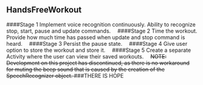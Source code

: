 HandsFreeWorkout
----------------
####Stage 1
Implement voice recognition continuously.  Ability to recognize stop, start, pause and update commands. <img src="http://www.wiredsystems.com/blog/wp-content/uploads/2012/05/checkmark.jpg" width = "10" height = "10"/>
####Stage 2
Time the workout.  Provide how much time has passed when update and stop command is heard. <img src="http://www.wiredsystems.com/blog/wp-content/uploads/2012/05/checkmark.jpg" width = "10" height = "10"/>
####Stage 3
Persist the pause state. <img src="http://www.wiredsystems.com/blog/wp-content/uploads/2012/05/checkmark.jpg" width = "10" height = "10"/>
####Stage 4
Give user option to store the workout and store it. <img src="http://www.clker.com/cliparts/7/d/b/0/11954453151817762013molumen_red_square_error_warning_icon.svg.med.png" width = "10" height = "10"/>
####Stage 5
Create a separate Activity where the user can view their saved workouts. <img src="http://www.clker.com/cliparts/7/d/b/0/11954453151817762013molumen_red_square_error_warning_icon.svg.med.png" width = "10" height = "10"/>
<del>NOTE:  Development on this project has discontinued, as there is no workaround for muting the beep sound that is caused by the creation of the SpeechRecognizer object. </del>
###THERE IS HOPE